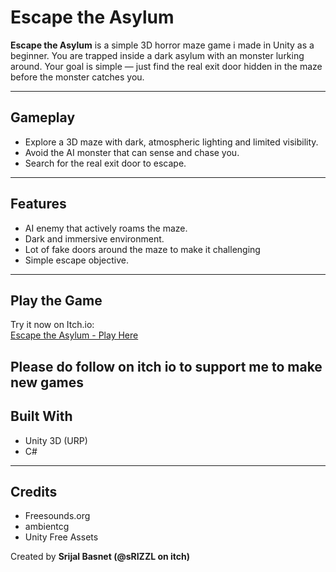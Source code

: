 # Escape the Asylum

**Escape the Asylum** is a simple 3D horror maze game i made in Unity as a beginner. You are trapped inside a dark asylum with an monster lurking around. Your goal is simple — just find the real exit door hidden in the maze before the monster catches you.

---

## Gameplay

- Explore a 3D maze with dark, atmospheric lighting and limited visibility.  
- Avoid the AI monster that can sense and chase you.  
- Search for the real exit door to escape.

---

## Features

- AI enemy that actively roams the maze.  
- Dark and immersive environment.
- Lot of fake doors around the maze to make it challenging  
- Simple escape objective.

---

## Play the Game

Try it now on Itch.io:  
[Escape the Asylum - Play Here](https://srizzl.itch.io/escape-the-asylum)

Please do follow on itch io to support me to make new games
---

## Built With

- Unity 3D (URP)  
- C#

---

## Credits
- Freesounds.org
- ambientcg
- Unity Free Assets

Created by **Srijal Basnet (@sRIZZL on itch)**
